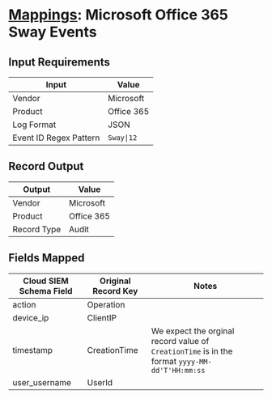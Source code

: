 # [Mappings](README.md): Microsoft Office 365 Sway Events

## Input Requirements

|Input|Value|
|-----|-----|
|Vendor|Microsoft|
|Product|Office 365|
|Log Format|JSON|
|Event ID Regex Pattern|`Sway\|12`|

## Record Output

|Output|Value|
|------|-----|
|Vendor|Microsoft|
|Product|Office 365|
|Record Type|Audit|

## Fields Mapped

|Cloud SIEM Schema Field|Original Record Key|Notes|
|-----------------------|-------------------|-----|
|action|Operation||
|device_ip|ClientIP||
|timestamp|CreationTime|We expect the orginal record value of `CreationTime` is in the format `yyyy-MM-dd'T'HH:mm:ss`|
|user_username|UserId||

